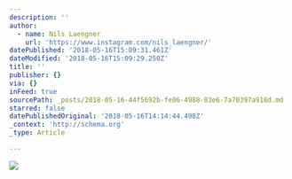 ```yaml
---
description: ''
author:
  - name: Nils Laengner
    url: 'https://www.instagram.com/nils_laengner/'
datePublished: '2018-05-16T15:09:31.461Z'
dateModified: '2018-05-16T15:09:29.250Z'
title: ''
publisher: {}
via: {}
inFeed: true
sourcePath: _posts/2018-05-16-44f5692b-fe06-4988-83e6-7a70397a918d.md
starred: false
datePublishedOriginal: '2018-05-16T14:14:44.498Z'
_context: 'http://schema.org'
_type: Article

---
```

![](https://the-grid-user-content.s3-us-west-2.amazonaws.com/47e48935-f5c7-48fc-97c3-e7858013c2a2.jpg)